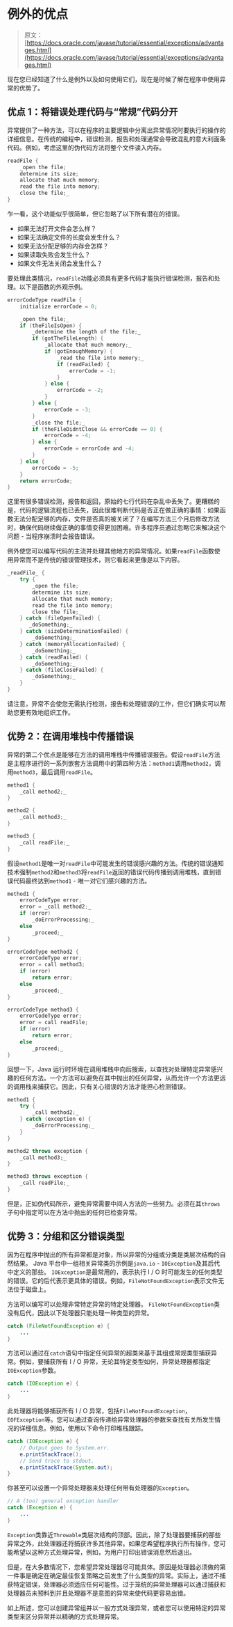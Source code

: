 # 例外的优点

> 原文： [https://docs.oracle.com/javase/tutorial/essential/exceptions/advantages.html](https://docs.oracle.com/javase/tutorial/essential/exceptions/advantages.html)

现在您已经知道了什么是例外以及如何使用它们，现在是时候了解在程序中使用异常的优势了。

## 优点 1：将错误处理代码与“常规”代码分开

异常提供了一种方法，可以在程序的主要逻辑中分离出异常情况时要执行的操作的详细信息。在传统的编程中，错误检测，报告和处理通常会导致混乱的意大利面条代码。例如，考虑这里的伪代码方法将整个文件读入内存。

```java
readFile {
    _open the file;
    determine its size;
    allocate that much memory;
    read the file into memory;
    close the file;_
}

```

乍一看，这个功能似乎很简单，但它忽略了以下所有潜在的错误。

*   如果无法打开文件会怎么样？
*   如果无法确定文件的长度会发生什么？
*   如果无法分配足够的内存会怎样？
*   如果读取失败会发生什么？
*   如果文件无法关闭会发生什么？

要处理此类情况，`readFile`功能必须具有更多代码才能执行错误检测，报告和处理。以下是函数的外观示例。

```java
errorCodeType readFile {
    initialize errorCode = 0;

    _open the file;_
    if (theFileIsOpen) {
        _determine the length of the file;_
        if (gotTheFileLength) {
            _allocate that much memory;_
            if (gotEnoughMemory) {
                _read the file into memory;_
                if (readFailed) {
                    errorCode = -1;
                }
            } else {
                errorCode = -2;
            }
        } else {
            errorCode = -3;
        }
        _close the file;_
        if (theFileDidntClose && errorCode == 0) {
            errorCode = -4;
        } else {
            errorCode = errorCode and -4;
        }
    } else {
        errorCode = -5;
    }
    return errorCode;
}

```

这里有很多错误检测，报告和返回，原始的七行代码在杂乱中丢失了。更糟糕的是，代码的逻辑流程也已丢失，因此很难判断代码是否正在做正确的事情：如果函数无法分配足够的内存，文件是否真的被关闭了？在编写方法三个月后修改方法时，确保代码继续做正确的事情变得更加困难。许多程序员通过忽略它来解决这个问题 - 当程序崩溃时会报告错误。

例外使您可以编写代码的主流并处理其他地方的异常情况。如果`readFile`函数使用异常而不是传统的错误管理技术，则它看起来更像是以下内容。

```java
_readFile_ {
    try {
        _open the file;
        determine its size;
        allocate that much memory;
        read the file into memory;
        close the file;_
    } catch (fileOpenFailed) {
       _doSomething;_
    } catch (sizeDeterminationFailed) {
        _doSomething;_
    } catch (memoryAllocationFailed) {
        _doSomething;_
    } catch (readFailed) {
        _doSomething;_
    } catch (fileCloseFailed) {
        _doSomething;_
    }
}

```

请注意，异常不会使您无需执行检测，报告和处理错误的工作，但它们确实可以帮助您更有效地组织工作。

## 优势 2：在调用堆栈中传播错误

异常的第二个优点是能够在方法的调用堆栈中传播错误报告。假设`readFile`方法是主程序进行的一系列嵌套方法调用中的第四种方法：`method1`调用`method2`，调用`method3`，最后调用`readFile`。

```java
method1 {
    _call method2;_
}

method2 {
    _call method3;_
}

method3 {
    _call readFile;_
}

```

假设`method1`是唯一对`readFile`中可能发生的错误感兴趣的方法。传统的错误通知技术强制`method2`和`method3`将`readFile`返回的错误代码传播到调用堆栈，直到错误代码最终达到`method1` - 唯一对它们感兴趣的方法。

```java
method1 {
    errorCodeType error;
    error = _call method2;_
    if (error)
        _doErrorProcessing;_
    else
        _proceed;_
}

errorCodeType method2 {
    errorCodeType error;
    error = call method3;
    if (error)
        return error;
    else
        _proceed;_
}

errorCodeType method3 {
    errorCodeType error;
    error = call readFile;
    if (error)
        return error;
    else
        _proceed;_
}

```

回想一下，Java 运行时环境在调用堆栈中向后搜索，以查找对处理特定异常感兴趣的任何方法。一个方法可以避免在其中抛出的任何异常，从而允许一个方法更远的调用栈来捕获它。因此，只有关心错误的方法才能担心检测错误。

```java
method1 {
    try {
        _call method2;_
    } catch (exception e) {
        _doErrorProcessing;_
    }
}

method2 throws exception {
    _call method3;_
}

method3 throws exception {
    _call readFile;_
}

```

但是，正如伪代码所示，避免异常需要中间人方法的一些努力。必须在其`throws`子句中指定可以在方法中抛出的任何已检查异常。

## 优势 3：分组和区分错误类型

因为在程序中抛出的所有异常都是对象，所以异常的分组或分类是类层次结构的自然结果。 Java 平台中一组相关异常类的示例是`java.io` - `IOException`及其后代中定义的那些。 `IOException`是最常用的，表示执行 I / O 时可能发生的任何类型的错误。它的后代表示更具体的错误。例如，`FileNotFoundException`表示文件无法位于磁盘上。

方法可以编写可以处理非常特定异常的特定处理器。 `FileNotFoundException`类没有后代，因此以下处理器只能处理一种类型的异常。

```java
catch (FileNotFoundException e) {
    ...
}

```

方法可以通过在`catch`语句中指定任何异常的超类来基于其组或常规类型捕获异常。例如，要捕获所有 I / O 异常，无论其特定类型如何，异常处理器都指定`IOException`参数。

```java
catch (IOException e) {
    ...
}

```

此处理器将能够捕获所有 I / O 异常，包括`FileNotFoundException`，`EOFException`等。您可以通过查询传递给异常处理器的参数来查找有关所发生情况的详细信息。例如，使用以下命令打印堆栈跟踪。

```java
catch (IOException e) {
    // Output goes to System.err.
    e.printStackTrace();
    // Send trace to stdout.
    e.printStackTrace(System.out);
}

```

你甚至可以设置一个异常处理器来处理任何带有处理器的`Exception`。

```java
// A (too) general exception handler
catch (Exception e) {
    ...
}

```

`Exception`类靠近`Throwable`类层次结构的顶部。因此，除了处理器要捕获的那些异常之外，此处理器还将捕获许多其他异常。如果您希望程序执行所有操作，您可能希望以这种方式处理异常，例如，为用户打印出错误消息然后退出。

但是，在大多数情况下，您希望异常处理器尽可能具体。原因是处理器必须做的第一件事是确定在确定最佳恢复策略之前发生了什么类型的异常。实际上，通过不捕获特定错误，处理器必须适应任何可能性。过于笼统的异常处理器可以通过捕获和处理器员未预料到并且处理器不是意图的异常来使代码更容易出错。

如上所述，您可以创建异常组并以一般方式处理异常，或者您可以使用特定的异常类型来区分异常并以精确的方式处理异常。